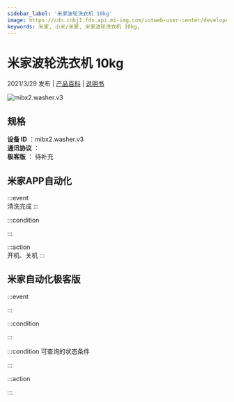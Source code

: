 ```yaml
---
sidebar_label: '米家波轮洗衣机 10kg'
image: https://cdn.cnbj1.fds.api.mi-img.com/iotweb-user-center/developer_1678870953444pjl0nsVC.png?GalaxyAccessKeyId=AKVGLQWBOVIRQ3XLEW&Expires=9223372036854775807&Signature=VjLLzAgIqLam0OtFUjbetnubGlk=
keywords: 米家, 小米/米家, 米家波轮洗衣机 10kg, 
---
```

# 米家波轮洗衣机 10kg

2021/3/29 发布 | [产品百科](https://home.mi.com/webapp/content/baike/product/index.html?model=mibx2.washer.v3/) | [说明书](https://home.mi.com/views/introduction.html?model=mibx2.washer.v3&region=cn)

![mibx2.washer.v3](https://cdn.cnbj1.fds.api.mi-img.com/iotweb-user-center/developer_1678870953444pjl0nsVC.png?GalaxyAccessKeyId=AKVGLQWBOVIRQ3XLEW&Expires=9223372036854775807&Signature=VjLLzAgIqLam0OtFUjbetnubGlk=)

## 规格  
> 
**设备 ID** ：mibx2.washer.v3  
**通讯协议** ：  
**极客版**  ： 待补充 


## 米家APP自动化  

:::event  
清洗完成
:::

:::condition  

:::

:::action   
开机、关机
:::

## 米家自动化极客版  

:::event  

:::

:::condition  

:::

:::condition 可查询的状态条件  

:::

:::action  

:::

        
